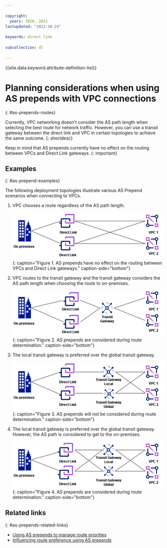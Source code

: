 ```yaml
---

copyright:
  years: 2020, 2022
lastupdated: "2022-10-24"

keywords: direct link

subcollection: dl

---
```


{{site.data.keyword.attribute-definition-list}}

# Planning considerations when using AS prepends with VPC connections
{: #as-prepends-routes}


Currently, VPC networking doesn't consider the AS path length when selecting the best route for network traffic. However, you can use a transit gateway between the direct link and VPC in certain topologies to achieve the same outcome.
{: shortdesc}

Keep in mind that AS prepends currently have no effect on the routing between VPCs and Direct Link gateways.
{: important}
 
## Examples
{: #as-prepend-examples}

The following deployment topologies illustrate various AS Prepend scenarios when connecting to VPCs.  

1. VPC chooses a route regardless of the AS path length.

   ![AS prepends have no effect on the routing between VPCs and Direct Link gateways](/images/asprepends_2.png){: caption="Figure 1. AS prepends have no effect on the routing between VPCs and Direct Link gateways." caption-side="bottom"}
   
1. VPC routes to the transit gateway and the transit gateway considers the AS path length when choosing the route to on-premises.

   ![AS prepends are considered during route determination](/images/asprepends_1.png){: caption="Figure 2. AS prepends are considered during route determination." caption-side="bottom"}

1. The local transit gateway is preferred over the global transit gateway.

   ![AS prepends will not be considered during route determination](/images/asprepends_3.png){: caption="Figure 3. AS prepends will not be considered during route determination." caption-side="bottom"}
   
1. The local transit gateway is preferred over the global transit gateway. However, the AS path is considered to get to the on-premises.

   ![AS prepends are considered during route determination](/images/asprepends_4.png){: caption="Figure 4. AS prepends are considered during route determination." caption-side="bottom"}

## Related links
{: #as-prepends-related-links}

* [Using AS prepends to manage route priorities](/docs/dl?topic=dl-dl-about#use-case-1) 
* [Influencing route preference using AS prepends](/docs/dl?topic=dl-models-for-diversity-and-redundancy-in-direct-link#dl-bgp-path-selection) 
